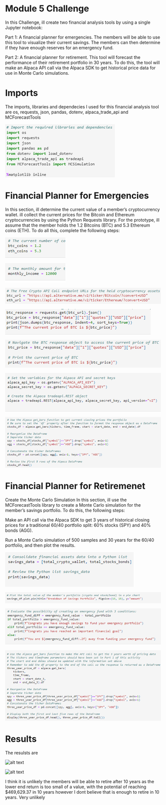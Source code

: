 # Module 5 Challenge

In this Challenge, ill create two financial analysis tools by using a single Jupyter notebook:

Part 1: A financial planner for emergencies. The members will be able to use this tool to visualize their current savings. The members can then determine if they have enough reserves for an emergency fund.

Part 2: A financial planner for retirement. This tool will forecast the performance of their retirement portfolio in 30 years. To do this, the tool will make an Alpaca API call via the Alpaca SDK to get historical price data for use in Monte Carlo simulations.


# Imports

The imports, libraries and dependecies I used for this financial analysis tool are  os, requests, json, pandas, dotenv, alpaca_trade_api and 
MCForecastTools


![alt text](https://github.com/reiccv/Module_5_Challenge/blob/main/Images/imports_mod5.PNG)


# Financial Planner for Emergencies

In this section, ill determine the current value of a member’s cryptocurrency wallet. ill collect the current prices for the Bitcoin and Ethereum cryptocurrencies by using the Python Requests library. For the prototype, ill assume that the member holds the 1.2 Bitcoins (BTC) and 5.3 Ethereum coins (ETH). To do all this, complete the following steps:

![alt text](https://github.com/reiccv/Module_5_Challenge/blob/main/Images/part1_1.PNG)

![alt text](https://github.com/reiccv/Module_5_Challenge/blob/main/Images/part1_2.PNG)

![alt text](https://github.com/reiccv/Module_5_Challenge/blob/main/Images/part1_3.PNG)

![alt text](https://github.com/reiccv/Module_5_Challenge/blob/main/Images/part1_4.PNG)

![alt text](https://github.com/reiccv/Module_5_Challenge/blob/main/Images/part1_5.PNG)

![alt text](https://github.com/reiccv/Module_5_Challenge/blob/main/Images/part1_6.PNG)

![alt text](https://github.com/reiccv/Module_5_Challenge/blob/main/Images/part1_7.PNG)

# Financial Planner for Retiremenet

Create the Monte Carlo Simulation
In this section, ill use the MCForecastTools library to create a Monte Carlo simulation for the member’s savings portfolio. To do this, the following steps:

Make an API call via the Alpaca SDK to get 3 years of historical closing prices for a traditional 60/40 portfolio split: 60% stocks (SPY) and 40% bonds (AGG).

Run a Monte Carlo simulation of 500 samples and 30 years for the 60/40 portfolio, and then plot the results.


![alt text](https://github.com/reiccv/Module_5_Challenge/blob/main/Images/part2_1.PNG)

![alt text](https://github.com/reiccv/Module_5_Challenge/blob/main/Images/part2_2.PNG)

![alt text](https://github.com/reiccv/Module_5_Challenge/blob/main/Images/part2_3.PNG)

![alt text](https://github.com/reiccv/Module_5_Challenge/blob/main/Images/part2_4.PNG)

# Results 

The resulsts are 

![alt text]()

![alt text]()

 I think it is unlikely the members will be able to retire after 10 years as the lower end return is too small of a value, with the potential of reaching $469,629.37 in 10 years however I dont believe that is enough to retire in 10 years. Very unlikely